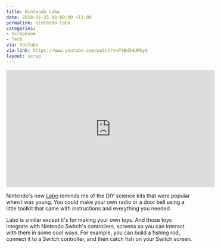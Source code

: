 ```yaml
---
title: Nintendo Labo
date: 2018-01-25 00:00:00 +11:00
permalink: nintendo-labo
categories:
- Scrapbook
- Tech
via: YouTube
via-link: https://www.youtube.com/watch?v=P3Bd3HUMkyU
layout: scrap
---
```


<iframe width="560" height="315" src="https://www.youtube.com/embed/P3Bd3HUMkyU?rel=0" frameborder="0" allow="autoplay; encrypted-media" allowfullscreen></iframe>

Nintendo's new [Labo](https://labo.nintendo.com) reminds me of the DIY science kits that were popular when I was young. You could make your own radio or a door bell using a little toolkit that came with instructions and everything you needed.

Labo is similar except it's for making your own toys. And those toys integrate with Nintendo Switch's controllers, screens so you can interact with them in some cool ways. For example, you can build a fishing rod, connect it to a Switch controller, and then catch fish on your Switch screen.

